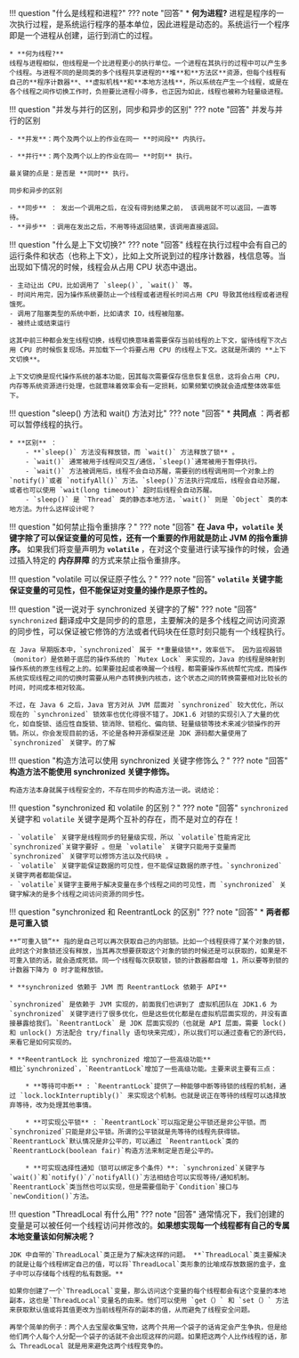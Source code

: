 !!! question "什么是线程和进程?"
??? note "回答"
    * **何为进程?** 
    进程是程序的一次执行过程，是系统运行程序的基本单位，因此进程是动态的。系统运行一个程序即是一个进程从创建，运行到消亡的过程。

    * **何为线程?**
    线程与进程相似，但线程是一个比进程更小的执行单位。一个进程在其执行的过程中可以产生多个线程。与进程不同的是同类的多个线程共享进程的**堆**和**方法区**资源，但每个线程有自己的**程序计数器**、**虚拟机栈**和**本地方法栈**，所以系统在产生一个线程，或是在各个线程之间作切换工作时，负担要比进程小得多，也正因为如此，线程也被称为轻量级进程。

!!! question "并发与并行的区别，同步和异步的区别"
??? note "回答"
    并发与并行的区别
    
    - **并发**：两个及两个以上的作业在同一 **时间段** 内执行。
    
    - **并行**：两个及两个以上的作业在同一 **时刻** 执行。

    最关键的点是：是否是 **同时** 执行。

    同步和异步的区别

    - **同步** ： 发出一个调用之后，在没有得到结果之前， 该调用就不可以返回，一直等待。
    - **异步** ：调用在发出之后，不用等待返回结果，该调用直接返回。

!!! question "什么是上下文切换?"
??? note "回答"
    线程在执行过程中会有自己的运行条件和状态（也称上下文），比如上文所说到过的程序计数器，栈信息等。当出现如下情况的时候，线程会从占用 CPU 状态中退出。

    - 主动让出 CPU，比如调用了 `sleep()`, `wait()` 等。
    - 时间片用完，因为操作系统要防止一个线程或者进程长时间占用 CPU 导致其他线程或者进程饿死。
    - 调用了阻塞类型的系统中断，比如请求 IO，线程被阻塞。
    - 被终止或结束运行

    这其中前三种都会发生线程切换，线程切换意味着需要保存当前线程的上下文，留待线程下次占用 CPU 的时候恢复现场。并加载下一个将要占用 CPU 的线程上下文。这就是所谓的 **上下文切换**。

    上下文切换是现代操作系统的基本功能，因其每次需要保存信息恢复信息，这将会占用 CPU，内存等系统资源进行处理，也就意味着效率会有一定损耗，如果频繁切换就会造成整体效率低下。
    
!!! question "sleep() 方法和 wait() 方法对比"
??? note "回答"
    * **共同点** ：两者都可以暂停线程的执行。
    
    * **区别** ：
        - **`sleep()` 方法没有释放锁，而 `wait()` 方法释放了锁** 。
        - `wait()` 通常被用于线程间交互/通信，`sleep()`通常被用于暂停执行。
        - `wait()` 方法被调用后，线程不会自动苏醒，需要别的线程调用同一个对象上的 `notify()`或者 `notifyAll()` 方法。`sleep()`方法执行完成后，线程会自动苏醒，或者也可以使用 `wait(long timeout)` 超时后线程会自动苏醒。
        - `sleep()` 是 `Thread` 类的静态本地方法，`wait()` 则是 `Object` 类的本地方法。为什么这样设计呢？

!!! question "如何禁止指令重排序？"
??? note "回答"
    **在 Java 中，`volatile` 关键字除了可以保证变量的可见性，还有一个重要的作用就是防止 JVM 的指令重排序。** 如果我们将变量声明为 **`volatile`** ，在对这个变量进行读写操作的时候，会通过插入特定的 **内存屏障** 的方式来禁止指令重排序。

!!! question "volatile 可以保证原子性么？"
??? note "回答"
    **`volatile` 关键字能保证变量的可见性，但不能保证对变量的操作是原子性的。**

!!! question "说一说对于 synchronized 关键字的了解"
??? note "回答"
    `synchronized` 翻译成中文是同步的的意思，主要解决的是多个线程之间访问资源的同步性，可以保证被它修饰的方法或者代码块在任意时刻只能有一个线程执行。

    在 Java 早期版本中，`synchronized` 属于 **重量级锁**，效率低下。 因为监视器锁（monitor）是依赖于底层的操作系统的 `Mutex Lock` 来实现的，Java 的线程是映射到操作系统的原生线程之上的。如果要挂起或者唤醒一个线程，都需要操作系统帮忙完成，而操作系统实现线程之间的切换时需要从用户态转换到内核态，这个状态之间的转换需要相对比较长的时间，时间成本相对较高。

    不过，在 Java 6 之后，Java 官方对从 JVM 层面对 `synchronized` 较大优化，所以现在的 `synchronized` 锁效率也优化得很不错了。JDK1.6 对锁的实现引入了大量的优化，如自旋锁、适应性自旋锁、锁消除、锁粗化、偏向锁、轻量级锁等技术来减少锁操作的开销。所以，你会发现目前的话，不论是各种开源框架还是 JDK 源码都大量使用了 `synchronized` 关键字。的了解

!!! question "构造方法可以使用 synchronized 关键字修饰么？"
??? note "回答"
    **构造方法不能使用 synchronized 关键字修饰。**

    构造方法本身就属于线程安全的，不存在同步的构造方法一说。说结论：

!!! question "synchronized 和 volatile 的区别？"
??? note "回答"
    `synchronized` 关键字和 `volatile` 关键字是两个互补的存在，而不是对立的存在！

    - `volatile` 关键字是线程同步的轻量级实现，所以 `volatile`性能肯定比`synchronized`关键字要好 。但是 `volatile` 关键字只能用于变量而 `synchronized` 关键字可以修饰方法以及代码块 。
    - `volatile` 关键字能保证数据的可见性，但不能保证数据的原子性。`synchronized` 关键字两者都能保证。
    - `volatile`关键字主要用于解决变量在多个线程之间的可见性，而 `synchronized` 关键字解决的是多个线程之间访问资源的同步性。

!!! question "synchronized 和 ReentrantLock 的区别"
??? note "回答"
    * **两者都是可重入锁**
    
    **“可重入锁”** 指的是自己可以再次获取自己的内部锁。比如一个线程获得了某个对象的锁，此时这个对象锁还没有释放，当其再次想要获取这个对象的锁的时候还是可以获取的，如果是不可重入锁的话，就会造成死锁。同一个线程每次获取锁，锁的计数器都自增 1，所以要等到锁的计数器下降为 0 时才能释放锁。

    * **synchronized 依赖于 JVM 而 ReentrantLock 依赖于 API**

    `synchronized` 是依赖于 JVM 实现的，前面我们也讲到了 虚拟机团队在 JDK1.6 为 `synchronized` 关键字进行了很多优化，但是这些优化都是在虚拟机层面实现的，并没有直接暴露给我们。`ReentrantLock` 是 JDK 层面实现的（也就是 API 层面，需要 lock() 和 unlock() 方法配合 try/finally 语句块来完成），所以我们可以通过查看它的源代码，来看它是如何实现的。

    * **ReentrantLock 比 synchronized 增加了一些高级功能**
    相比`synchronized`，`ReentrantLock`增加了一些高级功能。主要来说主要有三点：
    
        * **等待可中断** : `ReentrantLock`提供了一种能够中断等待锁的线程的机制，通过 `lock.lockInterruptibly()` 来实现这个机制。也就是说正在等待的线程可以选择放弃等待，改为处理其他事情。
        
        * **可实现公平锁** : `ReentrantLock`可以指定是公平锁还是非公平锁。而`synchronized`只能是非公平锁。所谓的公平锁就是先等待的线程先获得锁。`ReentrantLock`默认情况是非公平的，可以通过 `ReentrantLock`类的`ReentrantLock(boolean fair)`构造方法来制定是否是公平的。
        
        * **可实现选择性通知（锁可以绑定多个条件）**: `synchronized`关键字与`wait()`和`notify()`/`notifyAll()`方法相结合可以实现等待/通知机制。`ReentrantLock`类当然也可以实现，但是需要借助于`Condition`接口与`newCondition()`方法。


!!! question "ThreadLocal 有什么用"
??? note "回答"
    通常情况下，我们创建的变量是可以被任何一个线程访问并修改的。**如果想实现每一个线程都有自己的专属本地变量该如何解决呢？**

    JDK 中自带的`ThreadLocal`类正是为了解决这样的问题。 **`ThreadLocal`类主要解决的就是让每个线程绑定自己的值，可以将`ThreadLocal`类形象的比喻成存放数据的盒子，盒子中可以存储每个线程的私有数据。**

    如果你创建了一个`ThreadLocal`变量，那么访问这个变量的每个线程都会有这个变量的本地副本，这也是`ThreadLocal`变量名的由来。他们可以使用 `get（）` 和 `set（）` 方法来获取默认值或将其值更改为当前线程所存的副本的值，从而避免了线程安全问题。

    再举个简单的例子：两个人去宝屋收集宝物，这两个共用一个袋子的话肯定会产生争执，但是给他们两个人每个人分配一个袋子的话就不会出现这样的问题。如果把这两个人比作线程的话，那么 ThreadLocal 就是用来避免这两个线程竞争的。


